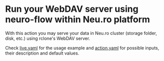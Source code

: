 # Run your WebDAV server using neuro-flow within Neu.ro platform

With this action you may serve your data in Neu.ro cluster (storage folder, disk, etc.) using rclone's WebDAV server.

Check [live.yaml](./.neuro/live.yaml) for the usage example
and [action.yaml](./action.yaml) for possible inputs, their description and default values.
